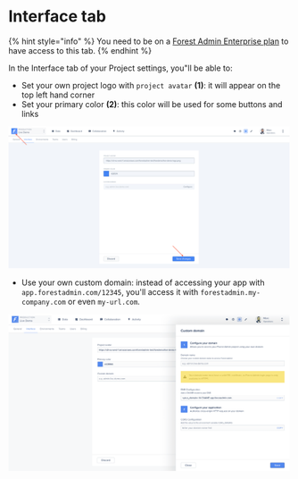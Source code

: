 # Interface tab

{% hint style="info" %}
You need to be on a [Forest Admin Enterprise plan](https://www.forestadmin.com/pricing) to have access to this tab.
{% endhint %}

In the Interface tab of your Project settings, you"ll be able to:

- Set your own project logo with `project avatar` **(1)**: it will appear on the top left hand corner
- Set your primary color **(2)**: this color will be used for some buttons and links

![](../../.gitbook/assets/2019-07-02_17.57.18.png)

- Use your own custom domain: instead of accessing your app with `app.forestadmin.com/12345`, you'll access it with `forestadmin.my-company.com` or even `my-url.com`.

![](<../../.gitbook/assets/image (395).png>)
